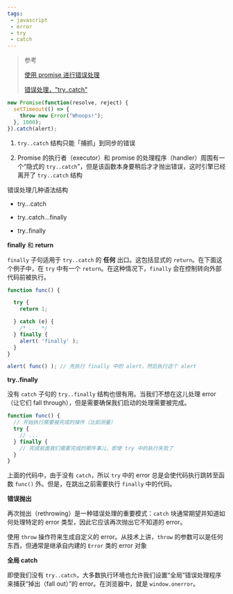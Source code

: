 ```yaml
---
tags:
 - javascript
 - error
 - try
 - catch
---
```


> 参考
>
> [使用 promise 进行错误处理](https://zh.javascript.info/promise-error-handling)
>
> [错误处理，"try..catch"](https://zh.javascript.info/try-catch)



```javascript
new Promise(function(resolve, reject) {
  setTimeout(() => {
    throw new Error("Whoops!");
  }, 1000);
}).catch(alert);
```

1. `try..catch` 结构只能「捕抓」到同步的错误

2. Promise 的执行者（executor）和 promise 的处理程序（handler）周围有一个“隐式的 `try..catch`”，但是该函数本身要稍后才才抛出错误，这时引擎已经离开了 `try..catch` 结构



错误处理几种语法结构

- try...catch

- try..catch...finally

- try..finally

  

**finally** 和 **return**

`finally` 子句适用于 `try..catch` 的 **任何** 出口。这包括显式的 `return`。在下面这个例子中，在 `try` 中有一个 `return`。在这种情况下，`finally` 会在控制转向外部代码前被执行。

```javascript
function func() {

  try {
    return 1;

  } catch (e) {
    /* ... */
  } finally {
    alert( 'finally' );
  }
}

alert( func() ); // 先执行 finally 中的 alert，然后执行这个 alert
```



**try..finally**

没有 `catch` 子句的 `try..finally` 结构也很有用。当我们不想在这儿处理 error（让它们 fall through），但是需要确保我们启动的处理需要被完成。

```javascript
function func() {
  // 开始执行需要被完成的操作（比如测量）
  try {
    // ...
  } finally {
    // 完成前面我们需要完成的那件事儿，即使 try 中的执行失败了
  }
}
```

上面的代码中，由于没有 `catch`，所以 `try` 中的 error 总是会使代码执行跳转至函数 `func()` 外。但是，在跳出之前需要执行 `finally` 中的代码。



**错误抛出**

再次抛出（rethrowing）是一种错误处理的重要模式：`catch` 块通常期望并知道如何处理特定的 error 类型，因此它应该再次抛出它不知道的 error。

使用 `throw` 操作符来生成自定义的 error。从技术上讲，`throw` 的参数可以是任何东西，但通常是继承自内建的 `Error` 类的 error 对象



**全局 catch**

即使我们没有 `try..catch`，大多数执行环境也允许我们设置“全局”错误处理程序来捕获“掉出（fall out）”的 error。在浏览器中，就是 `window.onerror`。